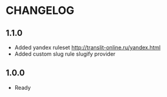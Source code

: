 CHANGELOG
==============

1.1.0
---------------
 * Added yandex ruleset http://translit-online.ru/yandex.html
 * Added custom slug rule slugify provider
 
1.0.0
---------------
 * Ready